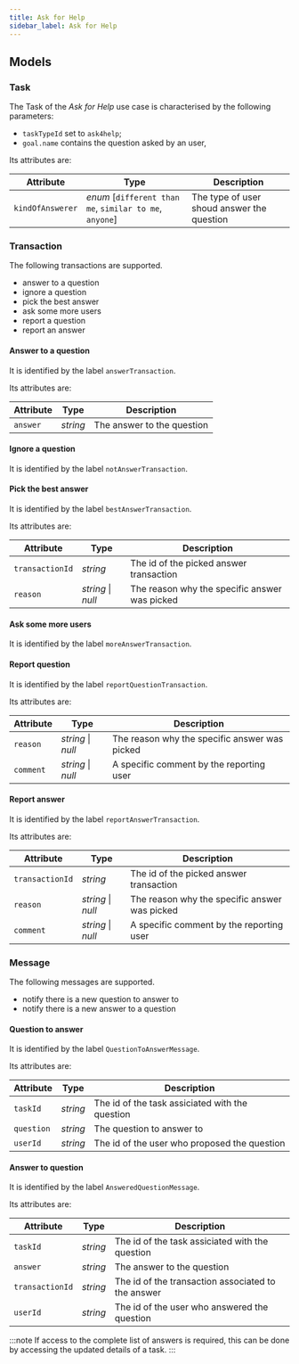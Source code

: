 ```yaml
---
title: Ask for Help
sidebar_label: Ask for Help
---
```


## Models

### Task

The Task of the _Ask for Help_ use case is characterised by the following parameters:

* `taskTypeId` set to `ask4help`;
* `goal.name` contains the question asked by an user,

Its attributes are:

| Attribute | Type | Description |
| ------------- | ---- | ----------- |
| `kindOfAnswerer` | _enum_ [`different than me`, `similar to me`, `anyone`] | The type of user shoud answer the question |

### Transaction

The following transactions are supported.

* answer to a question
* ignore a question
* pick the best answer
* ask some more users
* report a question
* report an answer

#### Answer to a question

It is identified by the label `answerTransaction`.

Its attributes are:

| Attribute | Type | Description |
| ------------- | ---- | ----------- |
| `answer` | _string_ | The answer to the question |

#### Ignore a question

It is identified by the label `notAnswerTransaction`.

#### Pick the best answer

It is identified by the label `bestAnswerTransaction`.

Its attributes are:

| Attribute | Type | Description |
| ------------- | ---- | ----------- |
| `transactionId` | _string_ | The id of the picked answer transaction |
| `reason` | _string_ \| _null_ | The reason why the specific answer was picked |

#### Ask some more users

It is identified by the label `moreAnswerTransaction`.

#### Report question

It is identified by the label `reportQuestionTransaction`.

Its attributes are:

| Attribute | Type | Description |
| ------------- | ---- | ----------- |
| `reason` | _string_ \| _null_ | The reason why the specific answer was picked |
| `comment` | _string_ \| _null_ | A specific comment by the reporting user |

#### Report answer

It is identified by the label `reportAnswerTransaction`.

Its attributes are:

| Attribute | Type | Description |
| ------------- | ---- | ----------- |
| `transactionId` | _string_ | The id of the picked answer transaction |
| `reason` | _string_ \| _null_ | The reason why the specific answer was picked |
| `comment` | _string_ \| _null_ | A specific comment by the reporting user |

### Message

The following messages are supported.

* notify there is a new question to answer to
* notify there is a new answer to a question

#### Question to answer

It is identified by the label `QuestionToAnswerMessage`.

Its attributes are:

| Attribute | Type | Description |
| ------------- | ---- | ----------- |
| `taskId` | _string_ | The id of the task assiciated with the question |
| `question` | _string_ | The question to answer to |
| `userId` | _string_ | The id of the user who proposed the question |

#### Answer to question

It is identified by the label `AnsweredQuestionMessage`.

Its attributes are:

| Attribute | Type | Description |
| ------------- | ---- | ----------- |
| `taskId` | _string_ | The id of the task assiciated with the question |
| `answer` | _string_ | The answer to the question |
| `transactionId` | _string_ | The id of the transaction associated to the answer |
| `userId` | _string_ | The id of the user who answered the question |

:::note
If access to the complete list of answers is required, this can be done by accessing the updated details of a task.
:::

